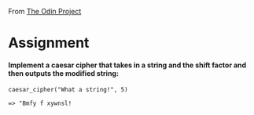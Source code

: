 From <a href="https://theodinproject.com/courses/ruby-programming/lessons/caesar-cipher">The Odin Project</a>
# Assignment
#### Implement a caesar cipher that takes in a string and the shift factor and then outputs the modified string:
  
  `caesar_cipher("What a string!", 5)`
  
  `=> "Bmfy f xywnsl!`
